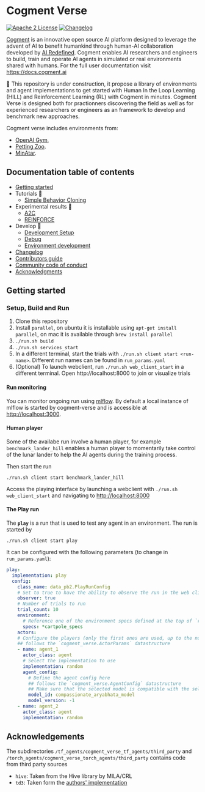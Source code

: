 # Cogment Verse

[![Apache 2 License](https://img.shields.io/badge/license-Apache%202-green?style=flat-square)](./LICENSE) [![Changelog](https://img.shields.io/badge/-Changelog%20-blueviolet?style=flat-square)](./CHANGELOG.md)

[Cogment](https://cogment.ai) is an innovative open source AI platform designed to leverage the advent of AI to benefit humankind through human-AI collaboration developed by [AI Redefined](https://ai-r.com). Cogment enables AI researchers and engineers to build, train and operate AI agents in simulated or real environments shared with humans. For the full user documentation visit <https://docs.cogment.ai>

🚧 This repository is under construction, it propose a library of environments and agent implementations to get started with Human In the Loop Learning (HILL) and Reinforcement Learning (RL) with Cogment in minutes. Cogment Verse is designed both for practionners discovering the field as well as for experienced researchers or engineers as an framework to develop and benchmark new approaches.

Cogment verse includes environments from:

- [OpenAI Gym](https://gym.openai.com),
- [Petting Zoo](https://www.pettingzoo.ml).
- [MinAtar](https://github.com/kenjyoung/MinAtar).

## Documentation table of contents

- [Getting started](#getting-started)
- Tutorials 🚧
  - [Simple Behavior Cloning](/docs/tutorials/simple_bc.md)
- Experimental results 🚧
  - [A2C](/docs/results/a2c.md)
  - [REINFORCE](/docs/results/REINFORCE.md)
- Develop 🚧
  - [Development Setup](/docs/development_setup.md)
  - [Debug](#debug)
  - [Environment development](/docs/environment.md)
- [Changelog](/CHANGELOG.md)
- [Contributors guide](/CONTRIBUTING.md)
- [Community code of conduct](/CODE_OF_CONDUCT.md)
- [Acknowledgments](#acknowledgements)

## Getting started

### Setup, Build and Run

1. Clone this repository
2. Install `parallel`, on ubuntu it is installable using `apt-get install parallel`, on mac it is available through `brew install parallel`
3. `./run.sh build`
4. `./run.sh services_start`
5. In a different terminal, start the trials with `./run.sh client start <run-name>`.
   Different run names can be found in `run_params.yaml`
6. (Optional) To launch webclient, run `./run.sh web_client_start` in a different
   terminal. Open http://localhost:8000 to join or visualize trials

#### Run monitoring

You can monitor ongoing run using [mlflow](https://mlflow.org). By default a local instance of mlflow is started by cogment-verse and is accessible at <http://localhost:3000>.

#### Human player

Some of the availabe run involve a human player,
for example `benchmark_lander_hill` enables a human player
to momentarily take control of the lunar lander to help the
AI agents during the training process.

Then start the run

```console
./run.sh client start benchmark_lander_hill
```

Access the playing interface by launching a webclient with
`./run.sh web_client_start` and navigating to <http://localhost:8000>

#### The **Play** run

The **`play`** is a run that is used to test any agent in an environment. The run is started by

```console
./run.sh client start play
```

It can be configured with the following parameters (to change in `run_params.yaml`):

```yaml
play:
  implementation: play
  config:
    class_name: data_pb2.PlayRunConfig
    # Set to true to have the ability to observe the run in the web client
    observer: true
    # Number of trials to run
    trial_count: 10
    environment:
      # Reference one of the environment specs defined at the top of `run_params.yaml`
      specs: *cartpole_specs
    actors:
    # Configure the players (only the first ones are used, up to the number of required players)
    ## follows the `cogment_verse.ActorParams` datastructure
    - name: agent_1
      actor_class: agent
      # Select the implementation to use
      implementation: random
      agent_config:
        # Define the agent config here
        ## follows the `cogment_verse.AgentConfig` datastructure
        ## Make sure that the selected model is compatible with the selected implementation
        model_id: compassionate_aryabhata_model
        model_version: -1
    - name: agent_2
      actor_class: agent
      implementation: random
```

## Acknowledgements

The subdirectories `/tf_agents/cogment_verse_tf_agents/third_party` and `/torch_agents/cogment_verse_torch_agents/third_party` contains code from third party sources

- `hive`: Taken from the Hive library by MILA/CRL
- `td3`: Taken form the [authors' implementation](https://github.com/sfujim/TD3)
